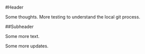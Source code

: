 #Header

Some thoughts. More testing to understand the local git process.

##Subheader

Some more text.

Some more updates.